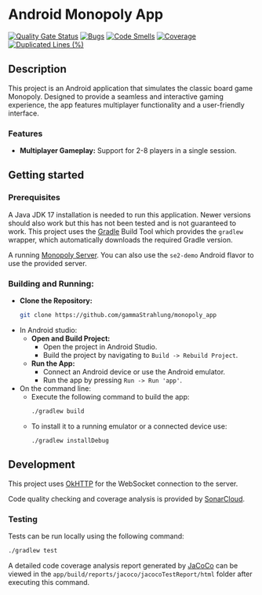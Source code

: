 # Android Monopoly App

[![Quality Gate Status](https://sonarcloud.io/api/project_badges/measure?project=gammaStrahlung_monopoly_app&metric=alert_status)](https://sonarcloud.io/summary/new_code?id=gammaStrahlung_monopoly_app)
[![Bugs](https://sonarcloud.io/api/project_badges/measure?project=gammaStrahlung_monopoly_app&metric=bugs)](https://sonarcloud.io/summary/new_code?id=gammaStrahlung_monopoly_app)
[![Code Smells](https://sonarcloud.io/api/project_badges/measure?project=gammaStrahlung_monopoly_app&metric=code_smells)](https://sonarcloud.io/summary/new_code?id=gammaStrahlung_monopoly_app)
[![Coverage](https://sonarcloud.io/api/project_badges/measure?project=gammaStrahlung_monopoly_app&metric=coverage)](https://sonarcloud.io/summary/new_code?id=gammaStrahlung_monopoly_app)
[![Duplicated Lines (%)](https://sonarcloud.io/api/project_badges/measure?project=gammaStrahlung_monopoly_app&metric=duplicated_lines_density)](https://sonarcloud.io/summary/new_code?id=gammaStrahlung_monopoly_app)


## Description

This project is an Android application that simulates the classic board game Monopoly. Designed to provide a seamless and interactive gaming experience, the app features multiplayer functionality and a user-friendly interface.

### Features
- **Multiplayer Gameplay:** Support for 2-8 players in a single session.

## Getting started

### Prerequisites

A Java JDK 17 installation is needed to run this application.
Newer versions should also work but this has not been tested and is not guaranteed to work.
This project uses the [Gradle](https://gradle.org/) Build Tool which provides the `gradlew` wrapper, which automatically downloads the required Gradle version.

A running [Monopoly Server](https://github.com/gammaStrahlung/monopoly_server). You can also use the `se2-demo` Android flavor to use the provided server.

### Building and Running:

* **Clone the Repository:**
   ```sh
   git clone https://github.com/gammaStrahlung/monopoly_app
   ```
* In Android studio:
   * **Open and Build Project:**
      - Open the project in Android Studio.
      - Build the project by navigating to `Build -> Rebuild Project`.
   * **Run the App:**
      - Connect an Android device or use the Android emulator.
      - Run the app by pressing `Run -> Run 'app'`.
* On the command line:
   * Execute the following command to build the app:
      ```sh
      ./gradlew build
      ```
   * To install it to a running emulator or a connected device use:
      ```
      ./gradlew installDebug
      ```

## Development

This project uses [OkHTTP](https://square.github.io/okhttp/) for the WebSocket connection to the server.

Code quality checking and coverage analysis is provided by [SonarCloud](https://sonarcloud.io/project/overview?id=gammaStrahlung_monopoly_server).

### Testing

Tests can be run locally using the following command:
```sh
./gradlew test
```
A detailed code coverage analysis report generated by [JaCoCo](https://www.jacoco.org/) can be viewed in the `app/build/reports/jacoco/jacocoTestReport/html` folder after executing this command.